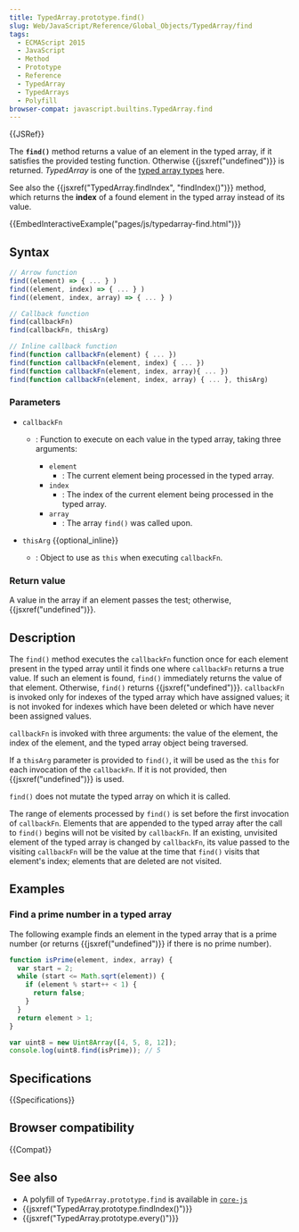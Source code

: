 ```yaml
---
title: TypedArray.prototype.find()
slug: Web/JavaScript/Reference/Global_Objects/TypedArray/find
tags:
  - ECMAScript 2015
  - JavaScript
  - Method
  - Prototype
  - Reference
  - TypedArray
  - TypedArrays
  - Polyfill
browser-compat: javascript.builtins.TypedArray.find
---
```

{{JSRef}}

The **`find()`** method returns a value of an element in the typed array, if it
satisfies the provided testing function. Otherwise
{{jsxref("undefined")}} is returned. _TypedArray_ is one of the
[typed array types](/en-US/docs/Web/JavaScript/Reference/Global_Objects/TypedArray#TypedArray_objects)
here.

See also the {{jsxref("TypedArray.findIndex", "findIndex()")}}
method, which returns the **index** of a found element in the typed array
instead of its value.

{{EmbedInteractiveExample("pages/js/typedarray-find.html")}}

## Syntax

```js
// Arrow function
find((element) => { ... } )
find((element, index) => { ... } )
find((element, index, array) => { ... } )

// Callback function
find(callbackFn)
find(callbackFn, thisArg)

// Inline callback function
find(function callbackFn(element) { ... })
find(function callbackFn(element, index) { ... })
find(function callbackFn(element, index, array){ ... })
find(function callbackFn(element, index, array) { ... }, thisArg)
```

### Parameters

- `callbackFn`

  - : Function to execute on each value in the typed array, taking three
    arguments:

    - `element`
      - : The current element being processed in the typed array.
    - `index`
      - : The index of the current element being processed in the typed array.
    - `array`
      - : The array `find()` was called upon.

- `thisArg` {{optional_inline}}
  - : Object to use as `this` when executing `callbackFn`.

### Return value

A value in the array if an element passes the test; otherwise,
{{jsxref("undefined")}}.

## Description

The `find()` method executes the `callbackFn` function once for each element
present in the typed array until it finds one where `callbackFn` returns a true
value. If such an element is found, `find()` immediately returns the value of
that element. Otherwise, `find()` returns {{jsxref("undefined")}}.
`callbackFn` is invoked only for indexes of the typed array which have assigned
values; it is not invoked for indexes which have been deleted or which have
never been assigned values.

`callbackFn` is invoked with three arguments: the value of the element, the
index of the element, and the typed array object being traversed.

If a `thisArg` parameter is provided to `find()`, it will be used as the `this`
for each invocation of the `callbackFn`. If it is not provided, then
{{jsxref("undefined")}} is used.

`find()` does not mutate the typed array on which it is called.

The range of elements processed by `find()` is set before the first invocation
of `callbackFn`. Elements that are appended to the typed array after the call to
`find()` begins will not be visited by `callbackFn`. If an existing, unvisited
element of the typed array is changed by `callbackFn`, its value passed to the
visiting `callbackFn` will be the value at the time that `find()` visits that
element's index; elements that are deleted are not visited.

## Examples

### Find a prime number in a typed array

The following example finds an element in the typed array that is a prime number
(or returns {{jsxref("undefined")}} if there is no prime number).

```js
function isPrime(element, index, array) {
  var start = 2;
  while (start <= Math.sqrt(element)) {
    if (element % start++ < 1) {
      return false;
    }
  }
  return element > 1;
}

var uint8 = new Uint8Array([4, 5, 8, 12]);
console.log(uint8.find(isPrime)); // 5
```

## Specifications

{{Specifications}}

## Browser compatibility

{{Compat}}

## See also

- A polyfill of `TypedArray.prototype.find` is available in
  [`core-js`](https://github.com/zloirock/core-js#ecmascript-typed-arrays)
- {{jsxref("TypedArray.prototype.findIndex()")}}
- {{jsxref("TypedArray.prototype.every()")}}
